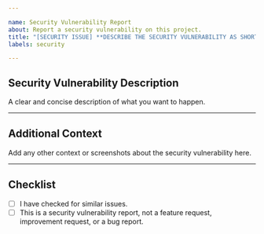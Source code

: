 ```yaml
---

name: Security Vulnerability Report
about: Report a security vulnerability on this project.
title: "[SECURITY ISSUE] **DESCRIBE THE SECURITY VULNERABILITY AS SHORT AS POSSIBLE HERE**"
labels: security

---
```


## Security Vulnerability Description
A clear and concise description of what you want to happen.

---

## Additional Context
Add any other context or screenshots about the security vulnerability here.

---

## Checklist

- [ ] I have checked for similar issues.
- [ ] This is a security vulnerability report, not a feature request, improvement request, or a bug report.
